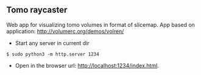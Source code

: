 ## Tomo raycaster
Web app for visualizing tomo volumes in format of slicemap.
App based on application: http://volumerc.org/demos/volren/

* Start any server in current dir

```
$ sudo python3 -m http.server 1234
```

* Open in the browser url:         [http://localhost:1234/index.html](http://localhost:1234/index.html).
